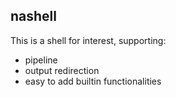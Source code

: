 nashell
---

This is a shell for interest, supporting:

- pipeline
- output redirection
- easy to add builtin functionalities
